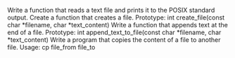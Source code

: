 Write a function that reads a text file and prints it to the POSIX standard output.
Create a function that creates a file.
Prototype: int create_file(const char *filename, char *text_content)
Write a function that appends text at the end of a file.
Prototype: int append_text_to_file(const char *filename, char *text_content)
Write a program that copies the content of a file to another file.
Usage: cp file_from file_to
